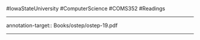 #IowaStateUniversity
#ComputerScience
#COMS352
#Readings



--- 

annotation-target:: Books/ostep/ostep-19.pdf

---

